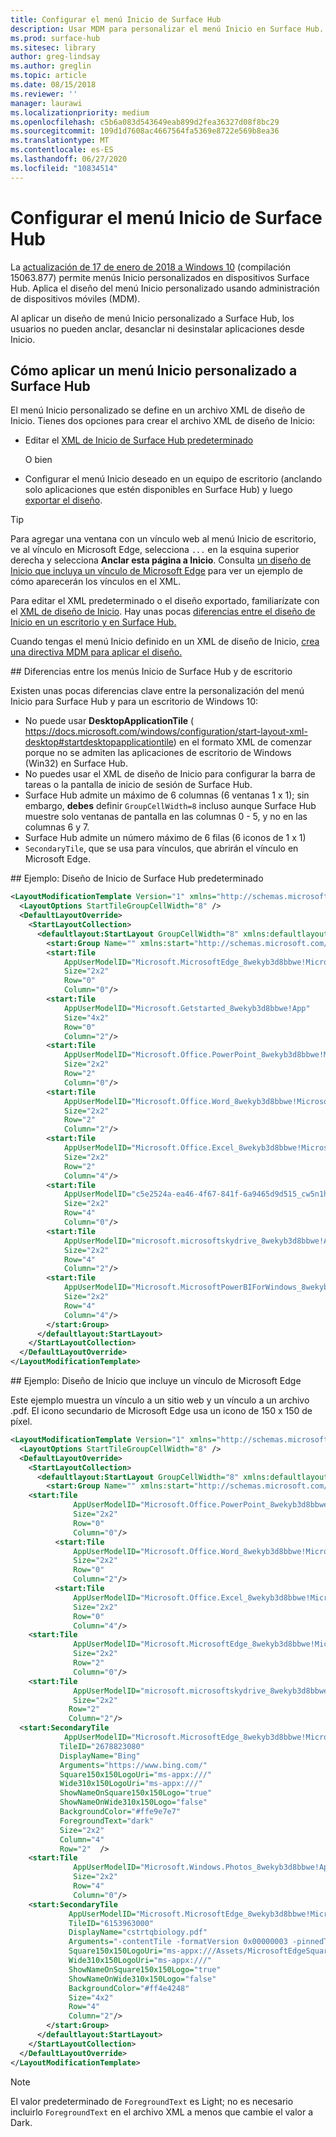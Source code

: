 ```yaml
---
title: Configurar el menú Inicio de Surface Hub
description: Usar MDM para personalizar el menú Inicio en Surface Hub.
ms.prod: surface-hub
ms.sitesec: library
author: greg-lindsay
ms.author: greglin
ms.topic: article
ms.date: 08/15/2018
ms.reviewer: ''
manager: laurawi
ms.localizationpriority: medium
ms.openlocfilehash: c5b6a083d543649eab899d2fea36327d08f8bc29
ms.sourcegitcommit: 109d1d7608ac4667564fa5369e8722e569b8ea36
ms.translationtype: MT
ms.contentlocale: es-ES
ms.lasthandoff: 06/27/2020
ms.locfileid: "10834514"
---
```

# Configurar el menú Inicio de Surface Hub

La [actualización de 17 de enero de 2018 a Windows 10](https://support.microsoft.com/help/4057144) (compilación 15063.877) permite menús Inicio personalizados en dispositivos Surface Hub. Aplica el diseño del menú Inicio personalizado usando administración de dispositivos móviles (MDM).

Al aplicar un diseño de menú Inicio personalizado a Surface Hub, los usuarios no pueden anclar, desanclar ni desinstalar aplicaciones desde Inicio. 

## Cómo aplicar un menú Inicio personalizado a Surface Hub

El menú Inicio personalizado se define en un archivo XML de diseño de Inicio. Tienes dos opciones para crear el archivo XML de diseño de Inicio:

- Editar el [XML de Inicio de Surface Hub predeterminado](#default)

    O bien

- Configurar el menú Inicio deseado en un equipo de escritorio (anclando solo aplicaciones que estén disponibles en Surface Hub) y luego [exportar el diseño](https://docs.microsoft.com/windows/configuration/customize-and-export-start-layout#export-the-start-layout).

>[!TIP]
>Para agregar una ventana con un vínculo web al menú Inicio de escritorio, ve al vínculo en Microsoft Edge, selecciona `...` en la esquina superior derecha y selecciona **Anclar esta página a Inicio**. Consulta [un diseño de Inicio que incluya un vínculo de Microsoft Edge](#edge) para ver un ejemplo de cómo aparecerán los vínculos en el XML.

Para editar el XML predeterminado o el diseño exportado, familiarízate con el [XML de diseño de Inicio](https://docs.microsoft.com/windows/configuration/start-layout-xml-desktop). Hay unas pocas [diferencias entre el diseño de Inicio en un escritorio y en Surface Hub.](#differences)

Cuando tengas el menú Inicio definido en un XML de diseño de Inicio, [crea una directiva MDM para aplicar el diseño.](https://docs.microsoft.com/windows/configuration/customize-windows-10-start-screens-by-using-mobile-device-management#a-href-idbkmk-domaingpodeploymentacreate-a-policy-for-your-customized-start-layout)

<span id="differences" />
## Diferencias entre los menús Inicio de Surface Hub y de escritorio

Existen unas pocas diferencias clave entre la personalización del menú Inicio para Surface Hub y para un escritorio de Windows 10:

- No puede usar **DesktopApplicationTile** ( https://docs.microsoft.com/windows/configuration/start-layout-xml-desktop#startdesktopapplicationtile) en el formato XML de comenzar porque no se admiten las aplicaciones de escritorio de Windows (Win32) en Surface Hub.
- No puedes usar el XML de diseño de Inicio para configurar la barra de tareas o la pantalla de inicio de sesión de Surface Hub.  
- Surface Hub admite un máximo de 6 columnas (6 ventanas 1 x 1); sin embargo, **debes** definir `GroupCellWidth=8` incluso aunque Surface Hub muestre solo ventanas de pantalla en las columnas 0 - 5, y no en las columnas 6 y 7.
- Surface Hub admite un número máximo de 6 filas (6 iconos de 1 x 1)
- `SecondaryTile`, que se usa para vínculos, que abrirán el vínculo en Microsoft Edge.


<span id="default" />
## Ejemplo: Diseño de Inicio de Surface Hub predeterminado

```xml
<LayoutModificationTemplate Version="1" xmlns="http://schemas.microsoft.com/Start/2014/LayoutModification">
  <LayoutOptions StartTileGroupCellWidth="8" />
  <DefaultLayoutOverride>
    <StartLayoutCollection>
      <defaultlayout:StartLayout GroupCellWidth="8" xmlns:defaultlayout="http://schemas.microsoft.com/Start/2014/FullDefaultLayout">
        <start:Group Name="" xmlns:start="http://schemas.microsoft.com/Start/2014/StartLayout">
        <start:Tile
            AppUserModelID="Microsoft.MicrosoftEdge_8wekyb3d8bbwe!MicrosoftEdge"
            Size="2x2"
            Row="0"
            Column="0"/>
        <start:Tile
            AppUserModelID="Microsoft.Getstarted_8wekyb3d8bbwe!App"
            Size="4x2"
            Row="0"
            Column="2"/>
        <start:Tile
            AppUserModelID="Microsoft.Office.PowerPoint_8wekyb3d8bbwe!Microsoft.pptim"
            Size="2x2"
            Row="2"
            Column="0"/>
        <start:Tile
            AppUserModelID="Microsoft.Office.Word_8wekyb3d8bbwe!Microsoft.Word"
            Size="2x2"
            Row="2"
            Column="2"/>
        <start:Tile
            AppUserModelID="Microsoft.Office.Excel_8wekyb3d8bbwe!Microsoft.Excel"
            Size="2x2"
            Row="2"
            Column="4"/>
        <start:Tile
            AppUserModelID="c5e2524a-ea46-4f67-841f-6a9465d9d515_cw5n1h2txyewy!App"
            Size="2x2"
            Row="4"
            Column="0"/>
        <start:Tile
            AppUserModelID="microsoft.microsoftskydrive_8wekyb3d8bbwe!App"
            Size="2x2"
            Row="4"
            Column="2"/>
        <start:Tile
            AppUserModelID="Microsoft.MicrosoftPowerBIForWindows_8wekyb3d8bbwe!Microsoft.MicrosoftPowerBIForWindows"
            Size="2x2"
            Row="4"
            Column="4"/>
        </start:Group>
      </defaultlayout:StartLayout>
    </StartLayoutCollection>
  </DefaultLayoutOverride>
</LayoutModificationTemplate>
```

<span id="edge" />
## Ejemplo: Diseño de Inicio que incluye un vínculo de Microsoft Edge

Este ejemplo muestra un vínculo a un sitio web y un vínculo a un archivo .pdf. El icono secundario de Microsoft Edge usa un icono de 150 x 150 de píxel.

```xml
<LayoutModificationTemplate Version="1" xmlns="http://schemas.microsoft.com/Start/2014/LayoutModification">
  <LayoutOptions StartTileGroupCellWidth="8" />
  <DefaultLayoutOverride>
    <StartLayoutCollection>
      <defaultlayout:StartLayout GroupCellWidth="8" xmlns:defaultlayout="http://schemas.microsoft.com/Start/2014/FullDefaultLayout">
        <start:Group Name="" xmlns:start="http://schemas.microsoft.com/Start/2014/StartLayout">
    <start:Tile
              AppUserModelID="Microsoft.Office.PowerPoint_8wekyb3d8bbwe!Microsoft.pptim"
              Size="2x2"
              Row="0"
              Column="0"/>
          <start:Tile
              AppUserModelID="Microsoft.Office.Word_8wekyb3d8bbwe!Microsoft.Word"
              Size="2x2"
              Row="0"
              Column="2"/>
          <start:Tile
              AppUserModelID="Microsoft.Office.Excel_8wekyb3d8bbwe!Microsoft.Excel"
              Size="2x2"
              Row="0"
              Column="4"/>
    <start:Tile
              AppUserModelID="Microsoft.MicrosoftEdge_8wekyb3d8bbwe!MicrosoftEdge"
              Size="2x2"
              Row="2"
              Column="0"/>
    <start:Tile
              AppUserModelID="microsoft.microsoftskydrive_8wekyb3d8bbwe!App"
              Size="2x2" 
             Row="2"
             Column="2"/>   
  <start:SecondaryTile
            AppUserModelID="Microsoft.MicrosoftEdge_8wekyb3d8bbwe!MicrosoftEdge"
           TileID="2678823080"
           DisplayName="Bing"
           Arguments="https://www.bing.com/"
           Square150x150LogoUri="ms-appx:///"
           Wide310x150LogoUri="ms-appx:///"
           ShowNameOnSquare150x150Logo="true"
           ShowNameOnWide310x150Logo="false"
           BackgroundColor="#ffe9e7e7"
           ForegroundText="dark"
           Size="2x2"
           Column="4"
           Row="2"  />
    <start:Tile
              AppUserModelID="Microsoft.Windows.Photos_8wekyb3d8bbwe!App"
              Size="2x2"
              Row="4"
              Column="0"/>
    <start:SecondaryTile
             AppUserModelID="Microsoft.MicrosoftEdge_8wekyb3d8bbwe!MicrosoftEdge"
             TileID="6153963000"
             DisplayName="cstrtqbiology.pdf"
             Arguments="-contentTile -formatVersion 0x00000003 -pinnedTimeLow 0x45b7376e -pinnedTimeHigh 0x01d2356c -securityFlags 0x00000000 -tileType 0x00000000 -url 0x0000003a https://www.ada.gov/regs2010/2010ADAStandards/Guidance_2010ADAStandards.pdf"
             Square150x150LogoUri="ms-appx:///Assets/MicrosoftEdgeSquare150x150.png"
             Wide310x150LogoUri="ms-appx:///" 
             ShowNameOnSquare150x150Logo="true"
             ShowNameOnWide310x150Logo="false"
             BackgroundColor="#ff4e4248"
             Size="4x2" 
             Row="4"
             Column="2"/>
        </start:Group>
      </defaultlayout:StartLayout>
    </StartLayoutCollection>
  </DefaultLayoutOverride>
</LayoutModificationTemplate>
```

>[!NOTE]
>El valor predeterminado de `ForegroundText` es Light; no es necesario incluirlo `ForegroundText` en el archivo XML a menos que cambie el valor a Dark.
